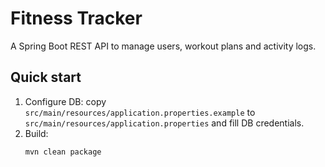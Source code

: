 # Fitness Tracker

A Spring Boot REST API to manage users, workout plans and activity logs.

## Quick start

1. Configure DB: copy `src/main/resources/application.properties.example` to `src/main/resources/application.properties` and fill DB credentials.
2. Build:
   ```bash
   mvn clean package
